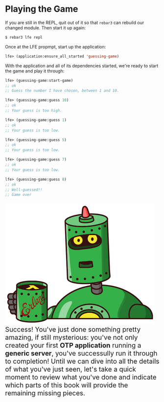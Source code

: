# Playing the Game

If you are still in the REPL, quit out of it so that `rebar3` can rebuild our changed module. Then start it up again:

```bash
$ rebar3 lfe repl
```

Once at the LFE propmpt, start up the application:

```lisp
lfe> (application:ensure_all_started 'guessing-game)
```

With the application and all of its dependencies started, we're ready to start the game and play it through:

```lisp
lfe> (guessing-game:start-game)
;; ok
;; Guess the number I have chosen, between 1 and 10.
```

```lisp
lfe> (guessing-game:guess 10)
;; ok
;; Your guess is too high.
```

```lisp
lfe> (guessing-game:guess 1)
;; ok
;; Your guess is too low.
```

```lisp
lfe> (guessing-game:guess 5)
;; ok
;; Your guess is too low.
```

```lisp
lfe> (guessing-game:guess 7)
;; ok
;; Your guess is too low.
```
```lisp
lfe> (guessing-game:guess 8)
;; ok
;; Well-guessed!!
;; Game over
```

<p style="font-size: 16pt;">
<img class="liffy-bot-mascot" src="../../../images/LiffyBot-5-x500-bold-color.png"/>Success! You've just done something pretty amazing, if still mysterious: you've not only created your first <strong>OTP application</strong> running a <strong>generic server</strong>, you've successully run it through to completion! Until we can dive into all the details of what you've just seen, let's take a quick moment to review what you've done and indicate which parts of this book will provide the remaining missing pieces.
</p>
